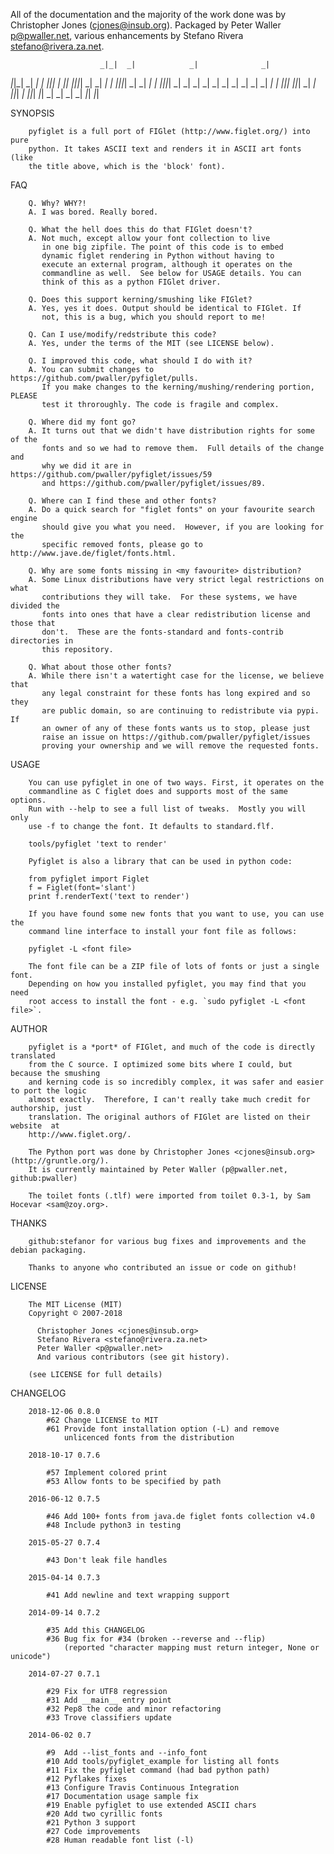 All of the documentation and the majority of the work done was by
    Christopher Jones (cjones@insub.org).
Packaged by Peter Waller <p@pwaller.net>,
various enhancements by Stefano Rivera <stefano@rivera.za.net>.

                        _|_|  _|            _|              _|
_|_|_|    _|    _|    _|            _|_|_|  _|    _|_|    _|_|_|_|
_|    _|  _|    _|  _|_|_|_|  _|  _|    _|  _|  _|_|_|_|    _|
_|    _|  _|    _|    _|      _|  _|    _|  _|  _|          _|
_|_|_|      _|_|_|    _|      _|    _|_|_|  _|    _|_|_|      _|_|
_|              _|                      _|
_|          _|_|                    _|_|


SYNOPSIS

        pyfiglet is a full port of FIGlet (http://www.figlet.org/) into pure
        python. It takes ASCII text and renders it in ASCII art fonts (like
        the title above, which is the 'block' font).

FAQ

        Q. Why? WHY?!
        A. I was bored. Really bored.

        Q. What the hell does this do that FIGlet doesn't?
        A. Not much, except allow your font collection to live
           in one big zipfile. The point of this code is to embed
           dynamic figlet rendering in Python without having to
           execute an external program, although it operates on the
           commandline as well.  See below for USAGE details. You can
           think of this as a python FIGlet driver.

        Q. Does this support kerning/smushing like FIGlet?
        A. Yes, yes it does. Output should be identical to FIGlet. If
           not, this is a bug, which you should report to me!

        Q. Can I use/modify/redstribute this code?
        A. Yes, under the terms of the MIT (see LICENSE below).

        Q. I improved this code, what should I do with it?
        A. You can submit changes to https://github.com/pwaller/pyfiglet/pulls.
           If you make changes to the kerning/mushing/rendering portion, PLEASE
           test it throroughly. The code is fragile and complex.

        Q. Where did my font go?
        A. It turns out that we didn't have distribution rights for some of the
           fonts and so we had to remove them.  Full details of the change and
           why we did it are in https://github.com/pwaller/pyfiglet/issues/59
           and https://github.com/pwaller/pyfiglet/issues/89.

        Q. Where can I find these and other fonts?
        A. Do a quick search for "figlet fonts" on your favourite search engine
           should give you what you need.  However, if you are looking for the
           specific removed fonts, please go to http://www.jave.de/figlet/fonts.html.

        Q. Why are some fonts missing in <my favourite> distribution?
        A. Some Linux distributions have very strict legal restrictions on what
           contributions they will take.  For these systems, we have divided the
           fonts into ones that have a clear redistribution license and those that
           don't.  These are the fonts-standard and fonts-contrib directories in
           this repository.

        Q. What about those other fonts?
        A. While there isn't a watertight case for the license, we believe that
           any legal constraint for these fonts has long expired and so they
           are public domain, so are continuing to redistribute via pypi.  If
           an owner of any of these fonts wants us to stop, please just
           raise an issue on https://github.com/pwaller/pyfiglet/issues
           proving your ownership and we will remove the requested fonts.

USAGE

        You can use pyfiglet in one of two ways. First, it operates on the
        commandline as C figlet does and supports most of the same options.
        Run with --help to see a full list of tweaks.  Mostly you will only
        use -f to change the font. It defaults to standard.flf.

        tools/pyfiglet 'text to render'

        Pyfiglet is also a library that can be used in python code:

        from pyfiglet import Figlet
        f = Figlet(font='slant')
        print f.renderText('text to render')

        If you have found some new fonts that you want to use, you can use the
        command line interface to install your font file as follows:

        pyfiglet -L <font file>

        The font file can be a ZIP file of lots of fonts or just a single font.
        Depending on how you installed pyfiglet, you may find that you need
        root access to install the font - e.g. `sudo pyfiglet -L <font file>`.

AUTHOR

        pyfiglet is a *port* of FIGlet, and much of the code is directly translated
        from the C source. I optimized some bits where I could, but because the smushing
        and kerning code is so incredibly complex, it was safer and easier to port the logic
        almost exactly.  Therefore, I can't really take much credit for authorship, just
        translation. The original authors of FIGlet are listed on their website  at
        http://www.figlet.org/.

        The Python port was done by Christopher Jones <cjones@insub.org> (http://gruntle.org/).
        It is currently maintained by Peter Waller (p@pwaller.net, github:pwaller)

        The toilet fonts (.tlf) were imported from toilet 0.3-1, by Sam Hocevar <sam@zoy.org>.

THANKS

        github:stefanor for various bug fixes and improvements and the debian packaging.

        Thanks to anyone who contributed an issue or code on github!

LICENSE

        The MIT License (MIT)
        Copyright © 2007-2018

          Christopher Jones <cjones@insub.org>
          Stefano Rivera <stefano@rivera.za.net>
          Peter Waller <p@pwaller.net>
          And various contributors (see git history).

        (see LICENSE for full details)

CHANGELOG

        2018-12-06 0.8.0
            #62 Change LICENSE to MIT
            #61 Provide font installation option (-L) and remove
                unlicenced fonts from the distribution

        2018-10-17 0.7.6

            #57 Implement colored print
            #53 Allow fonts to be specified by path

        2016-06-12 0.7.5

            #46 Add 100+ fonts from java.de figlet fonts collection v4.0
            #48 Include python3 in testing

        2015-05-27 0.7.4

            #43 Don't leak file handles

        2015-04-14 0.7.3

            #41 Add newline and text wrapping support

        2014-09-14 0.7.2

            #35 Add this CHANGELOG
            #36 Bug fix for #34 (broken --reverse and --flip)
                (reported "character mapping must return integer, None or unicode")

        2014-07-27 0.7.1

            #29 Fix for UTF8 regression
            #31 Add __main__ entry point
            #32 Pep8 the code and minor refactoring
            #33 Trove classifiers update

        2014-06-02 0.7

            #9  Add --list_fonts and --info_font
            #10 Add tools/pyfiglet_example for listing all fonts
            #11 Fix the pyfiglet command (had bad python path)
            #12 Pyflakes fixes
            #13 Configure Travis Continuous Integration
            #17 Documentation usage sample fix
            #19 Enable pyfiglet to use extended ASCII chars
            #20 Add two cyrillic fonts
            #21 Python 3 support
            #27 Code improvements
            #28 Human readable font list (-l)